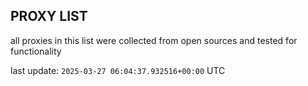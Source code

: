 ## PROXY LIST

all proxies in this list were collected from open sources and tested for functionality

last update: `2025-03-27 06:04:37.932516+00:00` UTC